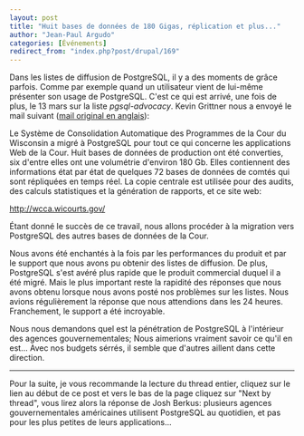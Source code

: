 ```yaml
---
layout: post
title: "Huit bases de données de 180 Gigas, réplication et plus..."
author: "Jean-Paul Argudo"
categories: [Événements]
redirect_from: "index.php?post/drupal/169"
---
```



<p>

Dans les listes de diffusion de PostgreSQL, il y a des moments de grâce parfois. Comme par exemple quand un utilisateur vient de lui-même présenter son usage de PostgreSQL. C'est ce qui est arrivé, une fois de plus, le 13 mars sur la liste <em>pgsql-advocacy</em>. Kevin Grittner nous a envoyé le mail suivant (<a href="http://archives.postgresql.org/pgsql-advocacy/2006-03/msg00113.php" target="_blank">mail original en anglais</a>):

</p>

<!--more-->


Le Système de Consolidation Automatique des Programmes de la Cour du Wisconsin a migré à PostgreSQL pour tout ce qui concerne les applications Web de la Cour. Huit bases de données de production ont été converties, six d'entre elles ont une volumétrie d'environ 180 Gb. Elles contiennent des informations état par état de quelques 72 bases de données de comtés qui sont répliquées en temps réel. La copie centrale est utilisée pour des audits, des calculs statistiques et la génération de rapports, et ce site web:

<a href="http://wcca.wicourts.gov/" target="_blank">http://wcca.wicourts.gov/</a>

<p>Étant donné le succès de ce travail, nous allons procéder à la migration vers PostgreSQL des autres bases de données de la Cour.</p>

<p>Nous avons été enchantés à la fois par les performances du produit et par le support que nous avons pu obtenir des listes de diffusion. De plus, PostgreSQL s'est avéré plus rapide que le produit commercial duquel il a été migré. Mais le plus important reste la rapidité des réponses que nous avons obtenu lorsque nous avons posté nos problèmes sur les listes. Nous avions régulièrement la réponse que nous attendions dans les 24 heures. Franchement, le support a été incroyable.</p>

<p>Nous nous demandons quel est la pénétration de PostgreSQL à l'intérieur des agences gouvernementales; Nous aimerions vraiment savoir ce qu'il en est... Avec nos budgets sérrés, il semble que d'autres aillent dans cette direction.</p>

<hr />

Pour la suite, je vous recommande la lecture du thread entier, cliquez sur le lien au début de ce post et vers le bas de la page cliquez sur "Next by thread", vous lirez alors la réponse de Josh Berkus: plusieurs agences gouvernementales américaines utilisent PostgreSQL au quotidien, et pas pour les plus petites de leurs applications...